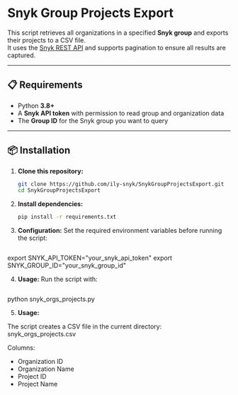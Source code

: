 # Snyk Group Projects Export

This script retrieves all organizations in a specified **Snyk group** and exports their projects to a CSV file.  
It uses the [Snyk REST API](https://apidocs.snyk.io/) and supports pagination to ensure all results are captured.

---

## 📋 Requirements

- Python **3.8+**
- A **Snyk API token** with permission to read group and organization data
- The **Group ID** for the Snyk group you want to query

---

## 📦 Installation

1. **Clone this repository:**
   ```bash
   git clone https://github.com/ily-snyk/SnykGroupProjectsExport.git
   cd SnykGroupProjectsExport

2. **Install dependencies:**
   ```bash
   pip install -r requirements.txt

3. **Configuration:**
Set the required environment variables before running the script:
   ```bash
export SNYK_API_TOKEN="your_snyk_api_token"
export SNYK_GROUP_ID="your_snyk_group_id"

4. **Usage:**
Run the script with:
   ```bash
python snyk_orgs_projects.py

5. **Usage:**

The script creates a CSV file in the current directory:
snyk_orgs_projects.csv

Columns:
* Organization ID
* Organization Name
* Project ID
* Project Name

